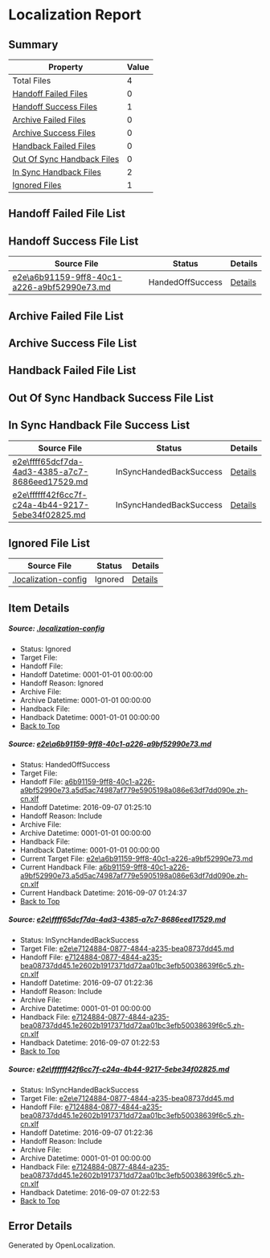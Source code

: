 # <a name='report-top'></a> Localization Report

## Summary
 Property | Value 
 -------- | ----- 
 Total Files | 4
[ Handoff Failed Files ](#handoff-failed-list)| 0
[ Handoff Success Files ](#handoff-success-list)| 1
[ Archive Failed Files ](#archive-failed-list)| 0
[ Archive Success Files ](#archive-success-list)| 0
[ Handback Failed Files ](#handback-failed-list)| 0
[ Out Of Sync Handback Files ](#outofsync-handback-success-list)| 0
[ In Sync Handback Files ](#insync-handback-success-list)| 2
[ Ignored Files ](#ignored-list)| 1

## <a name='handoff-failed-list'></a> Handoff Failed File List

## <a name='handoff-success-list'></a> Handoff Success File List
 Source File | Status | Details 
 ----------- | ------ | ------- 
 [e2e\a6b91159-9ff8-40c1-a226-a9bf52990e73.md](https://github.com/OpenLocalizationTestOrg/ol-test0/blob/3a220112967e6e56029f31757a9f6e082a86ead5/e2e/a6b91159-9ff8-40c1-a226-a9bf52990e73.md) | HandedOffSuccess | [Details](#ebaa2d63960280fb114cf6d99dfa405b046d75e11)

## <a name='archive-failed-list'></a> Archive Failed File List

## <a name='archive-success-list'></a> Archive Success File List

## <a name='handback-failed-list'></a> Handback Failed File List

## <a name='outofsync-handback-success-list'></a> Out Of Sync Handback Success File List

## <a name='insync-handback-success-list'></a> In Sync Handback File Success List
 Source File | Status | Details 
 ----------- | ------ | ------- 
 [e2e\ffff65dcf7da-4ad3-4385-a7c7-8686eed17529.md](https://github.com/OpenLocalizationTestOrg/ol-test0/blob/9dded2a17afe0ccc975a9f7b5307d95d68b65a53/e2e/ffff65dcf7da-4ad3-4385-a7c7-8686eed17529.md) | InSyncHandedBackSuccess | [Details](#982f2cbefd7a59e42e41891c96d0fb03209fc23e2)
 [e2e\ffffff42f6cc7f-c24a-4b44-9217-5ebe34f02825.md](https://github.com/OpenLocalizationTestOrg/ol-test0/blob/3a220112967e6e56029f31757a9f6e082a86ead5/e2e/ffffff42f6cc7f-c24a-4b44-9217-5ebe34f02825.md) | InSyncHandedBackSuccess | [Details](#982f2cbefd7a59e42e41891c96d0fb03209fc23e3)

## <a name='ignored-list'></a> Ignored File List
 Source File | Status | Details 
 ----------- | ------ | ------- 
 [.localization-config](https://github.com/OpenLocalizationTestOrg/ol-test0/blob/3a220112967e6e56029f31757a9f6e082a86ead5/.localization-config) | Ignored | [Details](#3d4f252ac210baf56311d7e97dcc2db10974dbd20)

## Item Details
##### <a name='3d4f252ac210baf56311d7e97dcc2db10974dbd20'></a> Source: [.localization-config](https://github.com/OpenLocalizationTestOrg/ol-test0/blob/3a220112967e6e56029f31757a9f6e082a86ead5/.localization-config)
* Status: Ignored
* Target File: 
* Handoff File: 
* Handoff Datetime: 0001-01-01 00:00:00
* Handoff Reason: Ignored
* Archive File: 
* Archive Datetime: 0001-01-01 00:00:00
* Handback File: 
* Handback Datetime: 0001-01-01 00:00:00
* [Back to Top](#report-top)

##### <a name='ebaa2d63960280fb114cf6d99dfa405b046d75e11'></a> Source: [e2e\a6b91159-9ff8-40c1-a226-a9bf52990e73.md](https://github.com/OpenLocalizationTestOrg/ol-test0/blob/3a220112967e6e56029f31757a9f6e082a86ead5/e2e/a6b91159-9ff8-40c1-a226-a9bf52990e73.md)
* Status: HandedOffSuccess
* Target File: 
* Handoff File: [a6b91159-9ff8-40c1-a226-a9bf52990e73.a5d5ac74987af779e5905198a086e63df7dd090e.zh-cn.xlf](https://github.com/OpenLocalizationTestOrg/ol-test0-handoff/blob/5735234f12b00bf8fce8070e85f9a6d811b5786c/ol-handoff/OpenLocalizationTestOrg/ol-test0-zhcn/ci/ht/a6b91159-9ff8-40c1-a226-a9bf52990e73.a5d5ac74987af779e5905198a086e63df7dd090e.zh-cn.xlf)
* Handoff Datetime: 2016-09-07 01:25:10
* Handoff Reason: Include
* Archive File: 
* Archive Datetime: 0001-01-01 00:00:00
* Handback File: 
* Handback Datetime: 0001-01-01 00:00:00
* Current Target File: [e2e\a6b91159-9ff8-40c1-a226-a9bf52990e73.md](https://github.com/OpenLocalizationTestOrg/ol-test0-zhcn/blob/1a33b4c0aabf4455594b7457f198be0b209e7bbd/e2e/a6b91159-9ff8-40c1-a226-a9bf52990e73.md)
* Current Handback File: [a6b91159-9ff8-40c1-a226-a9bf52990e73.a5d5ac74987af779e5905198a086e63df7dd090e.zh-cn.xlf](https://github.com/OpenLocalizationTestOrg/ol-test0-handback/blob/55ae74b5f2b2783d072c2b6deca61a8f846e1866/ol-handback/OpenLocalizationTestOrg/ol-test0-zhcn/ci/ht/a6b91159-9ff8-40c1-a226-a9bf52990e73.a5d5ac74987af779e5905198a086e63df7dd090e.zh-cn.xlf)
* Current Handback Datetime: 2016-09-07 01:24:37
* [Back to Top](#report-top)

##### <a name='982f2cbefd7a59e42e41891c96d0fb03209fc23e2'></a> Source: [e2e\ffff65dcf7da-4ad3-4385-a7c7-8686eed17529.md](https://github.com/OpenLocalizationTestOrg/ol-test0/blob/9dded2a17afe0ccc975a9f7b5307d95d68b65a53/e2e/ffff65dcf7da-4ad3-4385-a7c7-8686eed17529.md)
* Status: InSyncHandedBackSuccess
* Target File: [e2e\e7124884-0877-4844-a235-bea08737dd45.md](https://github.com/OpenLocalizationTestOrg/ol-test0-zhcn/blob/c4b8c39cdc555bdfe4228847c953459ac8af2f68/e2e/e7124884-0877-4844-a235-bea08737dd45.md)
* Handoff File: [e7124884-0877-4844-a235-bea08737dd45.1e2602b1917371dd72aa01bc3efb50038639f6c5.zh-cn.xlf](https://github.com/OpenLocalizationTestOrg/ol-test0-handoff/blob/82664618f1fb788ea264868644b24b15ed3cf461/ol-handoff/OpenLocalizationTestOrg/ol-test0-zhcn/ci/ht/e7124884-0877-4844-a235-bea08737dd45.1e2602b1917371dd72aa01bc3efb50038639f6c5.zh-cn.xlf)
* Handoff Datetime: 2016-09-07 01:22:36
* Handoff Reason: Include
* Archive File: 
* Archive Datetime: 0001-01-01 00:00:00
* Handback File: [e7124884-0877-4844-a235-bea08737dd45.1e2602b1917371dd72aa01bc3efb50038639f6c5.zh-cn.xlf](https://github.com/OpenLocalizationTestOrg/ol-test0-handback/blob/baf68467b5244718ffaff319010434143b19ebb7/ol-handback/OpenLocalizationTestOrg/ol-test0-zhcn/ci/ht/e7124884-0877-4844-a235-bea08737dd45.1e2602b1917371dd72aa01bc3efb50038639f6c5.zh-cn.xlf)
* Handback Datetime: 2016-09-07 01:22:53
* [Back to Top](#report-top)

##### <a name='982f2cbefd7a59e42e41891c96d0fb03209fc23e3'></a> Source: [e2e\ffffff42f6cc7f-c24a-4b44-9217-5ebe34f02825.md](https://github.com/OpenLocalizationTestOrg/ol-test0/blob/3a220112967e6e56029f31757a9f6e082a86ead5/e2e/ffffff42f6cc7f-c24a-4b44-9217-5ebe34f02825.md)
* Status: InSyncHandedBackSuccess
* Target File: [e2e\e7124884-0877-4844-a235-bea08737dd45.md](https://github.com/OpenLocalizationTestOrg/ol-test0-zhcn/blob/c4b8c39cdc555bdfe4228847c953459ac8af2f68/e2e/e7124884-0877-4844-a235-bea08737dd45.md)
* Handoff File: [e7124884-0877-4844-a235-bea08737dd45.1e2602b1917371dd72aa01bc3efb50038639f6c5.zh-cn.xlf](https://github.com/OpenLocalizationTestOrg/ol-test0-handoff/blob/82664618f1fb788ea264868644b24b15ed3cf461/ol-handoff/OpenLocalizationTestOrg/ol-test0-zhcn/ci/ht/e7124884-0877-4844-a235-bea08737dd45.1e2602b1917371dd72aa01bc3efb50038639f6c5.zh-cn.xlf)
* Handoff Datetime: 2016-09-07 01:22:36
* Handoff Reason: Include
* Archive File: 
* Archive Datetime: 0001-01-01 00:00:00
* Handback File: [e7124884-0877-4844-a235-bea08737dd45.1e2602b1917371dd72aa01bc3efb50038639f6c5.zh-cn.xlf](https://github.com/OpenLocalizationTestOrg/ol-test0-handback/blob/baf68467b5244718ffaff319010434143b19ebb7/ol-handback/OpenLocalizationTestOrg/ol-test0-zhcn/ci/ht/e7124884-0877-4844-a235-bea08737dd45.1e2602b1917371dd72aa01bc3efb50038639f6c5.zh-cn.xlf)
* Handback Datetime: 2016-09-07 01:22:53
* [Back to Top](#report-top)


## Error Details

Generated by OpenLocalization.
